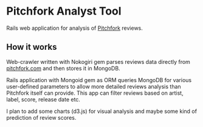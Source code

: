 # Pitchfork Analyst Tool
Rails web application for analysis of [Pitchfork](http://pitchfork.com) reviews.

## How it works 

Web-crawler written with Nokogiri gem parses reviews data directly from [pitchfork.com](http://pitchfork.com) and then stores it in MongoDB.

Rails application with Mongoid gem as ORM queries MongoDB for various user-defined parameters to allow more detailed reviews analysis than Pitchfork itself can provide. This app can filter reviews based on artist, label, score, release date etc.

I plan to add some charts (d3.js) for visual analysis and maybe some kind of prediction of review scores.